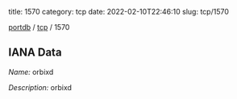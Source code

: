 title: 1570
category: tcp
date: 2022-02-10T22:46:10
slug: tcp/1570

[portdb](/) / [tcp](/category/tcp.html) / 1570


## IANA Data

_Name:_ orbixd

_Description:_ orbixd


